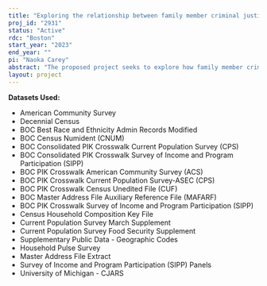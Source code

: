 ```yaml
---
title: "Exploring the relationship between family member criminal justice involvement, family well-being and young adult outcomes"
proj_id: "2931"
status: "Active"
rdc: "Boston"
start_year: "2023"
end_year: ""
pi: "Naoka Carey"
abstract: "The proposed project seeks to explore how family member criminal justice involvement and incarceration - either parental or sibling - influences the family and neighborhood contexts in which contemporary children live, their families' well-being, and their early adulthood outcomes. Prior research has found multiple negative associations between parental incarceration and children's well-being, extending well into young adulthood. However, research has been limited by small samples of children who have experienced parental incarceration within larger studies, and less attention has been paid to the consequences of a family member's conviction (without incarceration) or the influence of neighborhood context. This project will create new population estimates that fall in three broad research areas: 1) How children's exposure to household members' criminal justice contact (CJC) has varied over neighborhood and family context and time; 2) how children's exposure to familial CJC is associated with children's immediate household-level context, including levels of poverty and food insecurity; and 3) how children's exposure to familial CJC effects their outcomes in young adulthood, including educational attainment, economic mobility, and their own involvement in criminal justice systems."
layout: project
---
```


**Datasets Used:**

  - American Community Survey 
  - Decennial Census 
  - BOC Best Race and Ethnicity Admin Records Modified 
  - BOC Census Numident (CNUM) 
  - BOC Consolidated PIK Crosswalk Current Population Survey (CPS) 
  - BOC Consolidated PIK Crosswalk Survey of Income and Program Participation (SIPP) 
  - BOC PIK Crosswalk American Community Survey (ACS) 
  - BOC PIK Crosswalk Current Population Survey-ASEC (CPS) 
  - BOC PIK Crosswalk Census Unedited File (CUF) 
  - BOC Master Address File Auxiliary Reference File (MAFARF) 
  - BOC PIK Crosswalk Survey of Income and Program Participation (SIPP) 
  - Census Household Composition Key File 
  - Current Population Survey March Supplement 
  - Current Population Survey Food Security Supplement 
  - Supplementary Public Data - Geographic Codes 
  - Household Pulse Survey 
  - Master Address File Extract 
  - Survey of Income and Program Participation (SIPP) Panels 
  - University of Michigan - CJARS 


